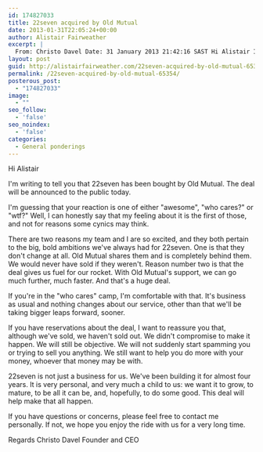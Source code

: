 ```yaml
---
id: 174827033
title: 22seven acquired by Old Mutual
date: 2013-01-31T22:05:24+00:00
author: Alistair Fairweather
excerpt: |
  From: Christo Davel Date: 31 January 2013 21:42:16 SAST Hi Alistair I'm writing to tell you that 22seven has been bought by Old Mutual. The deal will be announced to the public today. I'm guessing that your reaction is one of either "awesome", "wh...
layout: post
guid: http://alistairfairweather.com/22seven-acquired-by-old-mutual-65354
permalink: /22seven-acquired-by-old-mutual-65354/
posterous_post:
  - "174827033"
image:
  - ""
seo_follow:
  - 'false'
seo_noindex:
  - 'false'
categories:
  - General ponderings
---
```

Hi Alistair

I'm writing to tell you that 22seven has been bought by Old Mutual. The deal will be announced to the public today.

I'm guessing that your reaction is one of either "awesome", "who cares?" or "wtf?" Well, I can honestly say that my feeling about it is the first of those, and not for reasons some cynics may think.

There are two reasons my team and I are so excited, and they both pertain to the big, bold ambitions we've always had for 22seven. One is that they don't change at all. Old Mutual shares them and is completely behind them. We would never have sold if they weren't. Reason number two is that the deal gives us fuel for our rocket. With Old Mutual's support, we can go much further, much faster. And that's a huge deal.

If you're in the "who cares" camp, I'm comfortable with that. It's business as usual and nothing changes about our service, other than that we'll be taking bigger leaps forward, sooner.

If you have reservations about the deal, I want to reassure you that, although we've sold, we haven't sold out. We didn't compromise to make it happen. We will still be objective. We will not suddenly start spamming you or trying to sell you anything. We still want to help you do more with your money, whoever that money may be with.

22seven is not just a business for us. We've been building it for almost four years. It is very personal, and very much a child to us: we want it to grow, to mature, to be all it can be, and, hopefully, to do some good. This deal will help make that all happen.

If you have questions or concerns, please feel free to contact me personally. If not, we hope you enjoy the ride with us for a very long time.

Regards
Christo Davel
Founder and CEO